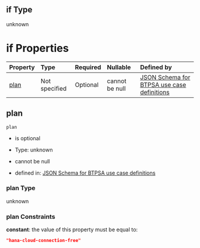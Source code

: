 ## if Type

unknown

# if Properties

| Property      | Type          | Required | Nullable       | Defined by                                                                                                                                                                                                                                  |
| :------------ | :------------ | :------- | :------------- | :------------------------------------------------------------------------------------------------------------------------------------------------------------------------------------------------------------------------------------------ |
| [plan](#plan) | Not specified | Optional | cannot be null | [JSON Schema for BTPSA use case definitions](btpsa-usecase-properties-services-items-allof-1-then-allof-41-then-allof-2-if-properties-plan.md "undefined#/properties/services/items/allOf/1/then/allOf/41/then/allOf/2/if/properties/plan") |

## plan



`plan`

*   is optional

*   Type: unknown

*   cannot be null

*   defined in: [JSON Schema for BTPSA use case definitions](btpsa-usecase-properties-services-items-allof-1-then-allof-41-then-allof-2-if-properties-plan.md "undefined#/properties/services/items/allOf/1/then/allOf/41/then/allOf/2/if/properties/plan")

### plan Type

unknown

### plan Constraints

**constant**: the value of this property must be equal to:

```json
"hana-cloud-connection-free"
```

